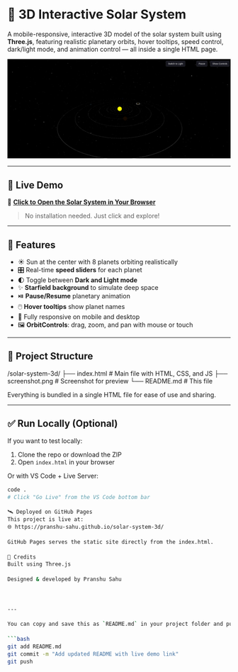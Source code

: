 # 🌌 3D Interactive Solar System

A mobile-responsive, interactive 3D model of the solar system built using **Three.js**, featuring realistic planetary orbits, hover tooltips, speed control, dark/light mode, and animation control — all inside a single HTML page.

![Screenshot](screenshot.png)

---

## 🚀 Live Demo

🔗 **[Click to Open the Solar System in Your Browser](https://pranshu-sahu.github.io/solar-system-3d/)**

> No installation needed. Just click and explore!

---

## 🧩 Features

- ☀️ Sun at the center with 8 planets orbiting realistically  
- 🎛️ Real-time **speed sliders** for each planet  
- 🌓 Toggle between **Dark and Light mode**  
- ✨ **Starfield background** to simulate deep space  
- ⏯️ **Pause/Resume** planetary animation  
- 🖱️ **Hover tooltips** show planet names  
- 📱 Fully responsive on mobile and desktop  
- 🖼️ **OrbitControls**: drag, zoom, and pan with mouse or touch  

---

## 📁 Project Structure
/solar-system-3d/
├── index.html # Main file with HTML, CSS, and JS
├── screenshot.png # Screenshot for preview
└── README.md # This file


Everything is bundled in a single HTML file for ease of use and sharing.

---

## ✅ Run Locally (Optional)

If you want to test locally:

1. Clone the repo or download the ZIP
2. Open `index.html` in your browser

Or with VS Code + Live Server:
```bash
code .
# Click "Go Live" from the VS Code bottom bar

🛰️ Deployed on GitHub Pages
This project is live at:
🌐 https://pranshu-sahu.github.io/solar-system-3d/

GitHub Pages serves the static site directly from the index.html.

🙌 Credits
Built using Three.js

Designed & developed by Pranshu Sahu



---

You can copy and save this as `README.md` in your project folder and push it with:

```bash
git add README.md
git commit -m "Add updated README with live demo link"
git push
